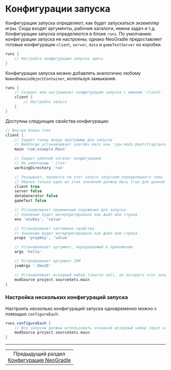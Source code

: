 # Конфигурации запуска

Конфигурации запуска определяют, как будет запускаться экземпляр игры. Сюда входят аргументы, рабочие каталоги, имена задач и т.д. Конфигурации запуска определяются в блоке `runs`. По умолчанию конфигурации запуска не настроены; однако NeoGradle предоставляет готовые конфигурации `client`, `server`, `data` и `gameTestServer` из коробки.

```gradle
runs {
    // Настройте конфигурации запуска здесь
}
```

Конфигурации запуска можно добавлять аналогично любому `NamedDomainObjectContainer`, используя замыкания.

```gradle
runs {
    // Создает или настраивает конфигурацию запуска с именем 'client'
    client {
        // Настройте запуск
    }
}
```

Доступны следующие свойства конфигурации:

```gradle
// Внутри блока runs
client {
    // Задает точку входа программы для запуска
    // NeoForge устанавливает userdev main как 'cpw.mods.bootstraplauncher.BootstrapLauncher'
    main 'com.example.Main'

    // Задает рабочий каталог конфигурации
    // По умолчанию './run'
    workingDirectory 'run'

    // Указывает, является ли этот запуск запуском определенного типа
    // Обычно только одно из этих значений должно быть true для данной конфигурации
    client true
    server false
    dataGenerator false
    gameTest false

    // Устанавливает переменную окружения для запуска
    // Значение будет интерпретировано как файл или строка
    env 'envKey', 'value'

    // Устанавливает системное свойство
    // Значение будет интерпретировано как файл или строка
    props 'propKey', 'value'

    // Устанавливает аргумент, передаваемый в приложение
    args 'hello'

    // Устанавливает аргумент JVM
    jvmArgs '-Xmx2G'

    // Устанавливает исходный набор (source set), из которого этот запуск должен брать код
    modSource project.sourceSets.main
}
```

### Настройка нескольких конфигураций запуска

Настроить несколько конфигураций запуска одновременно можно с помощью `configureEach`:

```gradle
runs.configureEach {
    // Все запуски должны использовать основной исходный набор (main source set) для загрузки мода
    modSource project.sourceSets.main
}
```

---
<div align="center"><table><tr><td align="center">Предыдущий раздел<br><a href="../NeoGradle Configurations.md">Конфигурация NeoGradle</a></td></tr></table></div>
